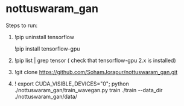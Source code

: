 # nottuswaram_gan

Steps to run:

1. !pip uninstall tensorflow 

   !pip install tensorflow-gpu

2. !pip list | grep tensor  ( check that tensorflow-gpu 2.x is installed)


3. !git clone  https://github.com/SohamJorapur/nottuswaram_gan.git

4. ! export CUDA_VISIBLE_DEVICES="0"; python ./nottuswaram_gan/train_wavegan.py train ./train 	--data_dir ./nottuswaram_gan/data/
